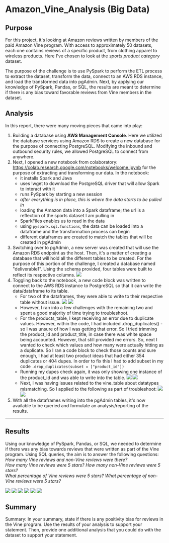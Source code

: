 # Amazon_Vine_Analysis (Big Data)

## Purpose
For this project, it's looking at Amazon reviews written by members of the paid Amazon Vine program. With access to approximately 50 datasets, each one contains reviews of a specific product, from clothing apparel to wireless products. Here I've chosen to look at the *sports product category* dataset. 

The purpose of the challenge is to use PySpark to perform the ETL process to extract the dataset, transform the data, connect to an AWS RDS instance, and load the transformed data into pgAdmin. Next, by applying our knowledge of PySpark, Pandas, or SQL, the results are meant to determine if there is any bias toward favorable reviews from Vine members in the dataset. 

## Analysis
In this report, there were many moving pieces that came into play:

1.  Building a database using <b>AWS Management Console</b>. Here we utilized the database services using Amazon RDS to create a new database for the purpose of connecting PostgreSQL. Modifying the inbound and outbound security rules, we allowed PostgreSQL to connect from anywhere.
2.  Next, I opened a new notebook from colaboratory: https://colab.research.google.com/notebooks/welcome.ipynb for the purpose of extracting and transforming our data.
    In the notebook: 
      - it installs Spark and Java
      - uses !wget to download the PostgreSQL driver that will allow Spark to interact with it
      - runs PySpark by starting a new session
      - <i>after everything is in place, this is where the data starts to be pulled in</i>
      - loading the Amazon data into a Spark dataframe; the url is a reflection of the sports dataset I am pulling in
      - SparkFiles enables us to read in the data
      - using `pyspark.sql.functions`, the data can be loaded into a dataframe and the transformation process can begin
      - different dataframes are created to match the tables that will be created in pgAdmin
3.  Switching over to pgAdmin, a new server was created that will use the Amazon RDS endpoint as the host. Then, it's a matter of creating a database that will hold all the different tables to be created. For the purpose of this portion of the challenge, I created a database named "deliverable1". Using the schema provided, four tables were built to reflect its respective columns. ![](resources/D1_createtable.PNG) 
4.  Toggling back to the notebook, a new code block was written to connect to the AWS RDS instance to PostgreSQL so that it can write the data/dataframe to its table.
     -  For two of the dataframes, they were able to write to their respective table without issue. ![](resources/D1_customer.PNG) ![](resources/D1_review.PNG) 
     -  However, I ran into a few challenges with the remaining two and spent a good majority of time trying to troubleshoot.
     -  For the products_table, I kept receiving an error due to duplicate values. However, within the code, I had included .drop_duplicates() - so I was unsure of how I was getting that error. So I tried trimming the product_id and product_title, in case there was white space being accounted. However, that still provided me errors. So, next I wanted to check which values and how many were actually hitting as a duplicate. So I ran a code block to check those counts and sure enough, I had at least two product ideas that had either 354 duplicates or 404 dupes. In order to fix this I had to add subset in my code `.drop_duplicates(subset = ["product_id"])`
     -  Running my dupes check again, it was only showing one instance of the product_id and was able to write into the table. ![](resources/TroubleProduct.PNG) 
        ![](resources/D1_product.PNG)
     -  Next, I was having issues related to the vine_table about datatypes mismatching. So I applied to the following as part of troubleshoot: ![](resources/TroubleVine.PNG) 
        ![](resources/D1_vine.PNG)
5.    With all the dataframes writing into the pgAdmin tables, it's now available to be queried and formulate an analysis/reporting of the results.

---- 
## Results
Using our knowledge of PySpark, Pandas, or SQL, we needed to determine if there was any bias towards reviews that were written as part of the Vine
program. Using SQL queries, the aim is to answer the following questions:<br>
<i>How many Vine reviews and non-Vine reviews were there?<br>
How many Vine reviews were 5 stars? How many non-Vine reviews were 5 stars?<br>
What percentage of Vine reviews were 5 stars? What percentage of non-Vine reviews were 5 stars?</i>

![](resources/D2_Part1.PNG)
![](resources/D2_Part2.PNG)
![](resources/D2_Part3.PNG)
![](resources/D2_Part4.PNG)
![](resources/D2_Part5_A.PNG)
![](resources/D2_Part5_B.PNG)

## Summary
Summary: In your summary, state if there is any positivity bias for reviews in the Vine program. Use the results of your analysis to support your statement. Then, provide one additional analysis that you could do with the dataset to support your statement.
